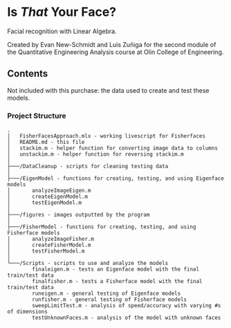 # Is _That_ Your Face?

Facial recognition with Linear Algebra.

Created by Evan New-Schmidt and Luis Zuñiga for the second module of the Quantitative Engineering Analysis course at Olin College of Engineering.

## Contents

Not included with this purchase: the data used to create and test these models.

### Project Structure

```
.
│   FisherFacesApproach.mlx - working livescript for Fisherfaces
│   README.md - this file
│   stackim.m - helper function for converting image data to columns
│   unstackim.m - helper function for reversing stackim.m
│
├───/DataCleanup - scripts for cleaning testing data
│
├───/EigenModel - functions for creating, testing, and using Eigenface models
│       analyzeImageEigen.m
│       createEigenModel.m
│       testEigenModel.m
│
├───/figures - images outputted by the program
│
├───/FisherModel - functions for creating, testing, and using Fisherface models
│       analyzeImageFisher.m
│       createFisherModel.m
│       testFisherModel.m
│
└───/Scripts - scripts to use and analyze the models
        finaleigen.m - tests an Eigenface model with the final train/test data
        finalfisher.m - tests a Fisherface model with the final train/test data
        runeigen.m - general testing of Eigenface models
        runfisher.m - general testing of Fisherface models
        sweepLimitTest.m - analysis of speed/accuracy with varying #s of dimensions
        testUnknownFaces.m - analysis of the model with unknown faces
```
